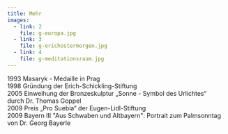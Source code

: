```yaml
---
title: Mehr
images:
  - link: 2
    file: g-europa.jpg
  - link: 3
    file: g-erichostermorgen.jpg
  - link: 4
    file: g-meditationsraum.jpg
---
```


1993 Masaryk - Medaille in Prag  1998 Gründung der Erich-Schickling-Stiftung  2005 Einweihung der Bronzeskulptur „Sonne - Symbol des Urlichtes“   
     durch Dr. Thomas Goppel  2009 Preis „Pro Suebia“ der Eugen-Lidl-Stiftung  2009 Bayern III "Aus Schwaben und Altbayern": Portrait zum Palmsonntag   
von Dr. Georg Bayerle  
 